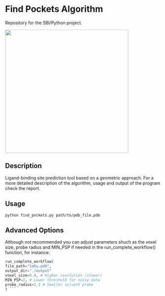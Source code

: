 # Find Pockets Algorithm
Repository for the SBI/Python project.

<img src="https://github.com/user-attachments/assets/cb99cf45-d5ed-4b92-85ec-7d17d032e7c1" width="400">

## Description
Ligand-binding site prediction tool based on a geometric approach. For a more detailed description of the algorithm, usage and output of the program check the report.

## Usage
``
python find_pockets.py path/to/pdb_file.pdb
``

## Advanced Options
Although not recommended you can adjust parameters shuch as the voxel size, probe radius and MIN_PSP if needed in the run_complete_workflow() function, for instance:

```python
run_complete_workflow(
file_path="1a6u.pdb",
output_dir="./output"
voxel_size=0.4, # Higher resolution (slower)
MIN_PSP=2, # Lower threshold for noisy data
probe_radius=1.2 # Smaller solvent probe
) ```
